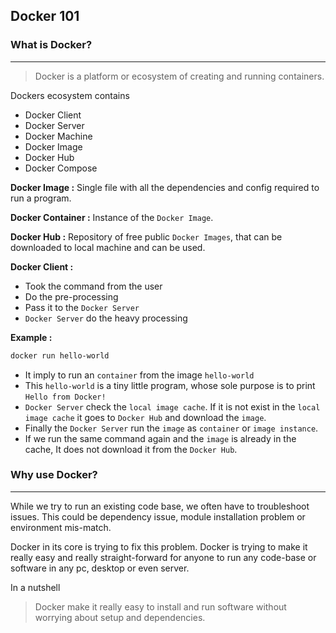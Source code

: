 ## Docker 101

### What is Docker?

---

> Docker is a platform or ecosystem of creating and running containers.

Dockers ecosystem contains

- Docker Client
- Docker Server
- Docker Machine
- Docker Image
- Docker Hub
- Docker Compose

**Docker Image :** Single file with all the dependencies and config required to run a program.

**Docker Container :** Instance of the `Docker Image`.

**Docker Hub :** Repository of free public `Docker Images`, that can be downloaded to local machine and can be used.

**Docker Client :**

- Took the command from the user
- Do the pre-processing
- Pass it to the `Docker Server`
- `Docker Server` do the heavy processing

**Example :**

```bash
docker run hello-world
```

- It imply to run an `container` from the image `hello-world`
- This `hello-world` is a tiny little program, whose sole purpose is to print `Hello from Docker!`
- `Docker Server` check the `local image cache`. If it is not exist in the `local image cache` it goes to `Docker Hub` and download the `image`.
- Finally the `Docker Server` run the `image` as `container` or `image instance`.
- If we run the same command again and the `image` is already in the cache, It does not download it from the `Docker Hub`.

### Why use Docker?

---

While we try to run an existing code base, we often have to troubleshoot issues. This could be dependency issue, module installation problem or environment mis-match.

Docker in its core is trying to fix this problem. Docker is trying to make it really easy and really straight-forward for anyone to run any code-base or software in any pc, desktop or even server.

In a nutshell

> Docker make it really easy to install and run software without worrying about setup and dependencies.
